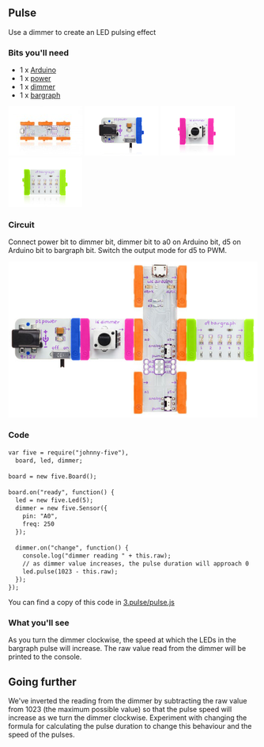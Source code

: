 ## Pulse

Use a dimmer to create an LED pulsing effect

### Bits you'll need

 * 1 x [Arduino](http://littlebits.cc/bits/arduino)
 * 1 x [power](http://littlebits.cc/bits/littlebits-power)
 * 1 x [dimmer](http://littlebits.cc/bits/dimmer)
 * 1 x [bargraph](http://littlebits.cc/bits/bargraph)

![image](../images/arduino.jpg)
![image](../images/power.jpg)
![image](../images/dimmer.jpg)
![image](../images/bargraph.jpg)

### Circuit

Connect power bit to dimmer bit, dimmer bit to a0 on Arduino bit, d5 on Arduino bit to bargraph bit. Switch the output mode for d5 to PWM.

![image](../images/pulse_twist.jpg)

### Code

    var five = require("johnny-five"), 
      board, led, dimmer;

    board = new five.Board();

    board.on("ready", function() {
      led = new five.Led(5);
      dimmer = new five.Sensor({
        pin: "A0",
        freq: 250
      });

      dimmer.on("change", function() {
        console.log("dimmer reading " + this.raw);
        // as dimmer value increases, the pulse duration will approach 0
        led.pulse(1023 - this.raw);
      });
    });

You can find a copy of this code in [3.pulse/pulse.js](./pulse.js)

### What you'll see

As you turn the dimmer clockwise, the speed at which the LEDs in the bargraph pulse will increase. The raw value read from the dimmer will be printed to the console.

## Going further

We've inverted the reading from the dimmer by subtracting the raw value from 1023 (the maximum possible value) so that the pulse speed will increase as we turn the dimmer clockwise.  Experiment with changing the formula for calculating the pulse duration to change this behaviour and the speed of the pulses.
